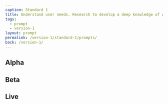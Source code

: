 ```yaml
---
caption: Standard 1
title: Understand user needs. Research to develop a deep knowledge of who the service users are and what that means for digital and assisted digital service design.
tags:
  - prompt
  - version-1
layout: prompt
permalink: /version-1/standard-1/prompts/
back: /version-1/
---
```


## Alpha

## Beta

## Live
